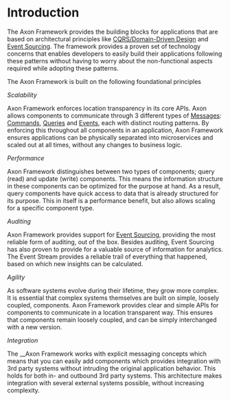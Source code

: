 # Introduction

The Axon Framework provides the building blocks for applications that are based on architectural principles like [CQRS/Domain-Driven Design](../architecture-overview/ddd-cqrs-concepts.md) and [Event Sourcing](../architecture-overview/event-sourcing-tbd.md). The framework provides a proven set of technology concerns that enables developers to easily build their applications following these patterns without having to worry about the non-functional aspects required while adopting these patterns.

The Axon Framework is built on the following foundational principles

_Scalability_

Axon Framework enforces location transparency in its core APIs. Axon allows components to communicate through 3 different types of [Messages](messaging-concepts/): [Commands](command-handling/), [Queries](query-handling/) and [Events](event-handling/), each with distinct routing patterns. By enforcing this throughout all components in an application, Axon Framework ensures applications can be physically separated into microservices and scaled out at all times, without any changes to business logic.

_Performance_

Axon Framework distinguishes between two types of components; query \(read\) and update \(write\) components. This means the information structure in these components can be optimized for the purpose at hand. As a result, query components have quick access to data that is already structured for its purpose. This in itself is a performance benefit, but also allows scaling for a specific component type.

_Auditing_  

Axon Framework provides support for [Event Sourcing,](../architecture-overview/event-sourcing-tbd.md) providing the most reliable form of auditing, out of the box. Besides auditing, Event Sourcing has also proven to provide for a valuable source of information for analytics. The Event Stream provides a reliable trail of everything that happened, based on which new insights can be calculated.

_Agility_

As software systems evolve during their lifetime, they grow more complex. It is essential that complex systems themselves are built on simple, loosely coupled, components. Axon Framework provides clear and simple APIs for components to communicate in a location transparent way. This ensures that components remain loosely coupled, and can be simply interchanged with a new version.

_Integration_

The __Axon Framework works with explicit messaging concepts which means that you can easily add components which provides integration with 3rd party systems without intruding the original application behavior. This holds for both in- and outbound 3rd party systems. This architecture makes integration with several external systems possible, without increasing complexity.

